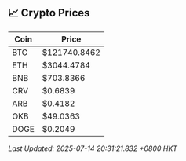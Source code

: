 ## 📈 Crypto Prices

| Coin | Price |
| ---- | ----- |
| BTC | $121740.8462 |
| ETH | $3044.4784 |
| BNB | $703.8366 |
| CRV | $0.6839 |
| ARB | $0.4182 |
| OKB | $49.0363 |
| DOGE | $0.2049 |

_Last Updated: 2025-07-14 20:31:21.832 +0800 HKT_